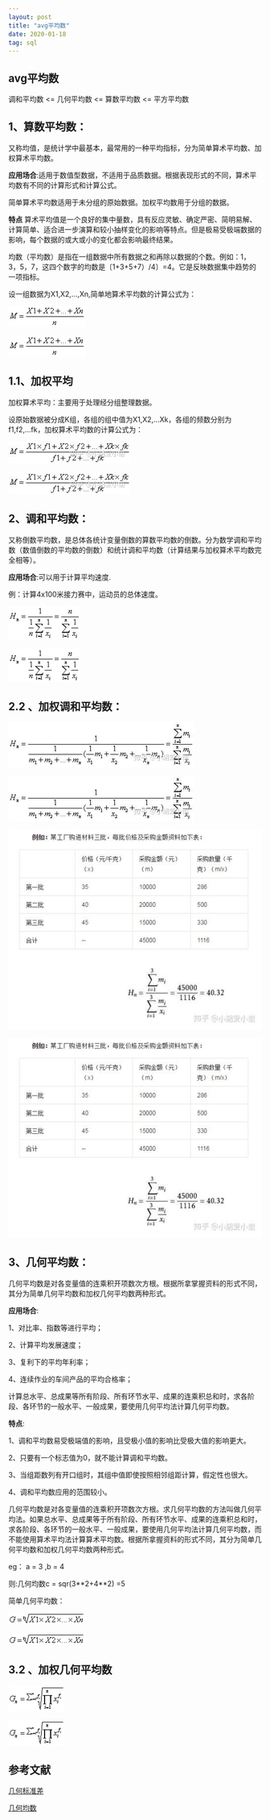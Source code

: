 ```yaml
---
layout: post
title: "avg平均数"
date: 2020-01-18
tag: sql
---
```






## avg平均数

调和平均数   <=  几何平均数   <=   算数平均数    <= 平方平均数



## 1、算数平均数：

又称均值，是统计学中最基本，最常用的一种平均指标，分为简单算术平均数、加权算术平均数。

**应用场合**:适用于数值型数据，不适用于品质数据。根据表现形式的不同，算术平均数有不同的计算形式和计算公式。

简单算术平均数适用于未分组的原始数据。加权平均数用于分组的数据。



**特点**
算术平均值是一个良好的集中量数，具有反应灵敏、确定严密、简明易解、计算简单、适合进一步演算和较小抽样变化的影响等特点。但是极易受极端数据的影响，每个数据的或大或小的变化都会影响最终结果。



均数（平均数）是指在一组数据中所有数据之和再除以数据的个数。例如：1，3，5，7，这四个数字的均数是〔1+3+5+7）/4〕=4。它是反映数据集中趋势的一项指标。

设一组数据为X1,X2,...,Xn,简单地算术平均数的计算公式为：

![avg1](../images/posts/sql/avg1.png)



![avg1](images/posts/sql/avg1.png)

## 1.1、加权平均

加权算术平均：主要用于处理经分组整理数据。

设原始数据被分成K组，各组的组中值为X1,X2,...Xk，各组的频数分别为f1,f2,...fk，加权算术平均数的计算公式为：

![avg1-1](../images/posts/sql/avg1-1.jpg)



![avg1-1](images/posts/sql/avg1-1.jpg)



## 2、调和平均数：

又称倒数平均数，是总体各统计变量倒数的算数平均数的倒数。分为数学调和平均数（数值倒数的平均数的倒数）和统计调和平均数（计算结果与加权算术平均数完全相等）。

**应用场合**:可以用于计算平均速度.

例：计算4x100米接力赛中，运动员的总体速度。



![avg2-1](../images/posts/sql/avg2-1.png)



![avg2-1](images/posts/sql/avg2-1.png)

## 2.2 、加权调和平均数：

![avg2-2](../images/posts/sql/avg2-2.jpg)



![avg2-2](images/posts/sql/avg2-2.jpg)





![avg2-3](../images/posts/sql/avg2-3.jpg)



![avg2-3](images/posts/sql/avg2-3.jpg)







## 3、几何平均数：

几何平均数是对各变量值的连乘积开项数次方根。根据所拿掌握资料的形式不同，其分为简单几何平均数和加权几何平均数两种形式。

**应用场合**:

1、对比率、指数等进行平均；

2、计算平均发展速度；

3、复利下的平均年利率；

4、连续作业的车间产品的平均合格率；

计算总水平、总成果等所有阶段、所有环节水平、成果的连乘积总和时，求各阶段、各环节的一般水平、一般成果，要使用几何平均法计算几何平均数。

**特点**:

1、调和平均数易受极端值的影响，且受极小值的影响比受极大值的影响更大。

2、只要有一个标志值为0，就不能计算调和平均数。

3、当组距数列有开口组时，其组中值即使按照相邻组距计算，假定性也很大。

4、调和平均数应用的范围较小。



几何平均数是对各变量值的连乘积开项数次方根。求几何平均数的方法叫做几何平均法。如果总水平、总成果等于所有阶段、所有环节水平、成果的连乘积总和时，求各阶段、各环节的一般水平、一般成果，要使用几何平均法计算几何平均数，而不能使用算术平均法计算算术平均数。根据所拿握资料的形式不同，其分为简单几何平均数和加权几何平均数两种形式。



eg： a = 3 ,b = 4

则:几何均数c = sqr(3\*\*2+4\*\*2) =5





简单几何平均数：

![avg3-1](../images/posts/sql/avg3-1.png)



![avg3-1](images/posts/sql/avg3-1.png)

## 3.2 、加权几何平均数



![avg3-2](../images/posts/sql/avg3-2.png)



![avg3-2](images/posts/sql/avg3-2.png)



## 参考文献

[几何标准差](https://zhidao.baidu.com/question/1575836924575836180.html)

[几何均数](https://gss0.baidu.com/-Po3dSag_xI4khGko9WTAnF6hhy/zhidao/pic/item/ac6eddc451da81cbea744c4e5e66d016082431a7.jpg)



